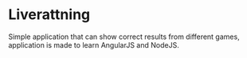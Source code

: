 # Liverattning

Simple application that can show correct results from different games, application is made to learn AngularJS and NodeJS.
